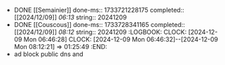 - DONE [[Semainier]] 
  done-ms:: 1733721228175
  completed:: [[2024/12/09]] *06:13*
  string:: 20241209
- DONE [[Couscous]]
  done-ms:: 1733728341165
  completed:: [[2024/12/09]] *08:12*
  string:: 20241209
  :LOGBOOK:
  CLOCK: [2024-12-09 Mon 06:46:28]
  CLOCK: [2024-12-09 Mon 06:46:32]--[2024-12-09 Mon 08:12:21] =>  01:25:49
  :END:
- ad block public dns and